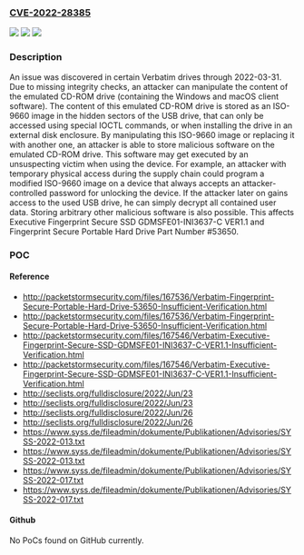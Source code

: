 ### [CVE-2022-28385](https://cve.mitre.org/cgi-bin/cvename.cgi?name=CVE-2022-28385)
![](https://img.shields.io/static/v1?label=Product&message=n%2Fa&color=blue)
![](https://img.shields.io/static/v1?label=Version&message=n%2Fa&color=blue)
![](https://img.shields.io/static/v1?label=Vulnerability&message=n%2Fa&color=brighgreen)

### Description

An issue was discovered in certain Verbatim drives through 2022-03-31. Due to missing integrity checks, an attacker can manipulate the content of the emulated CD-ROM drive (containing the Windows and macOS client software). The content of this emulated CD-ROM drive is stored as an ISO-9660 image in the hidden sectors of the USB drive, that can only be accessed using special IOCTL commands, or when installing the drive in an external disk enclosure. By manipulating this ISO-9660 image or replacing it with another one, an attacker is able to store malicious software on the emulated CD-ROM drive. This software may get executed by an unsuspecting victim when using the device. For example, an attacker with temporary physical access during the supply chain could program a modified ISO-9660 image on a device that always accepts an attacker-controlled password for unlocking the device. If the attacker later on gains access to the used USB drive, he can simply decrypt all contained user data. Storing arbitrary other malicious software is also possible. This affects Executive Fingerprint Secure SSD GDMSFE01-INI3637-C VER1.1 and Fingerprint Secure Portable Hard Drive Part Number #53650.

### POC

#### Reference
- http://packetstormsecurity.com/files/167536/Verbatim-Fingerprint-Secure-Portable-Hard-Drive-53650-Insufficient-Verification.html
- http://packetstormsecurity.com/files/167536/Verbatim-Fingerprint-Secure-Portable-Hard-Drive-53650-Insufficient-Verification.html
- http://packetstormsecurity.com/files/167546/Verbatim-Executive-Fingerprint-Secure-SSD-GDMSFE01-INI3637-C-VER1.1-Insufficient-Verification.html
- http://packetstormsecurity.com/files/167546/Verbatim-Executive-Fingerprint-Secure-SSD-GDMSFE01-INI3637-C-VER1.1-Insufficient-Verification.html
- http://seclists.org/fulldisclosure/2022/Jun/23
- http://seclists.org/fulldisclosure/2022/Jun/23
- http://seclists.org/fulldisclosure/2022/Jun/26
- http://seclists.org/fulldisclosure/2022/Jun/26
- https://www.syss.de/fileadmin/dokumente/Publikationen/Advisories/SYSS-2022-013.txt
- https://www.syss.de/fileadmin/dokumente/Publikationen/Advisories/SYSS-2022-013.txt
- https://www.syss.de/fileadmin/dokumente/Publikationen/Advisories/SYSS-2022-017.txt
- https://www.syss.de/fileadmin/dokumente/Publikationen/Advisories/SYSS-2022-017.txt

#### Github
No PoCs found on GitHub currently.


